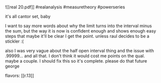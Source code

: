 ![[real 20.pdf]] #realanalysis #measuretheory #powerseries 

it's all cantor set, baby

I want to say more words about why the limit turns into the interval minus the sum, but the way it is now is confident enough and shows enough easy steps that maybe it'll be clear I get the point. unless raul decides to be a stickler :(

also I was very vague about the half open interval thing and the issue with .99999... and all that. I don't think it would cost me points on the qual. maybe a couple. I should fix this so it's complete. please do that future george

flavors: [[r.13]]